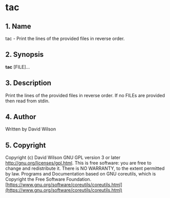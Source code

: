 # tac

## 1. Name

tac - Print the lines of the provided files in reverse order.

## 2. Synopsis

**tac** \[FILE\]...

## 3. Description

Print the lines of the provided files in reverse order. If no FILEs are
provided then read from stdin.

## 4. Author

Written by David Wilson

## 5. Copyright

Copyright \(c\) David Wilson   GNU GPL version 3 or later
<http://gnu.org/licenses/gpl.html>. This is free software: you are free
to change and redistribute it.  There is NO WARRANTY, to the extent
permitted by law.   Programs and Documentation based on GNU coreutils,
which is Copyright the Free Software Foundation.
[https://www.gnu.org/software/coreutils/coreutils.html](https://www.gnu.org/software/coreutils/coreutils.html)

